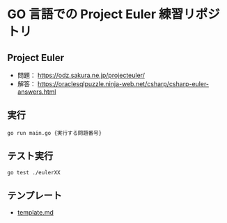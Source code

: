 # GO 言語での Project Euler 練習リポジトリ

## Project Euler

- 問題： https://odz.sakura.ne.jp/projecteuler/
- 解答： https://oraclesqlpuzzle.ninja-web.net/csharp/csharp-euler-answers.html

## 実行

```
go run main.go {実行する問題番号}
```

## テスト実行

```
go test ./eulerXX
```

## テンプレート

- [template.md](./template.md)
